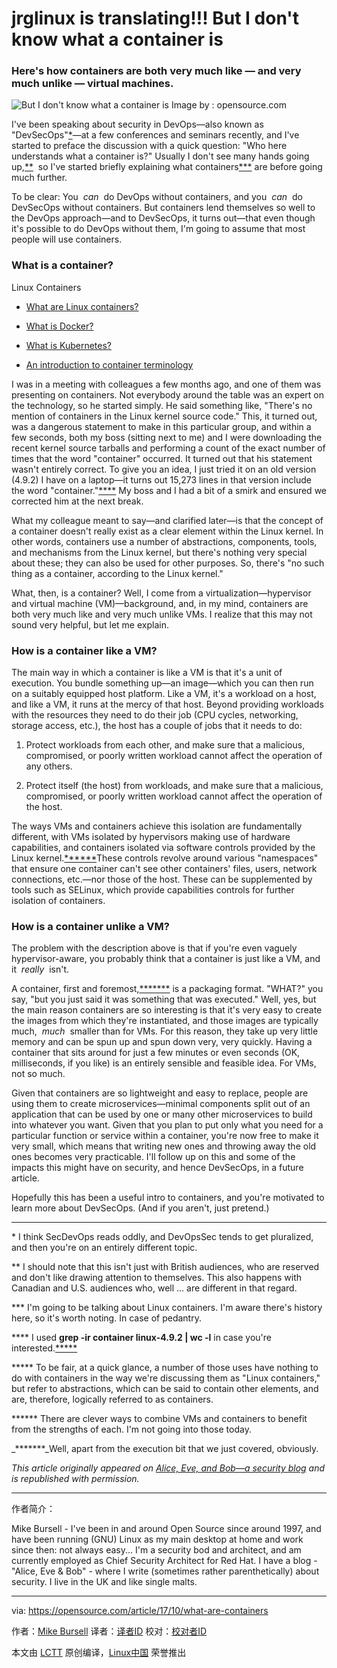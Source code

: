 jrglinux is translating!!!
But I don't know what a container is
============================================================

### Here's how containers are both very much like — and very much unlike — virtual machines.


![But I don't know what a container is](https://opensource.com/sites/default/files/styles/image-full-size/public/lead-images/container-ship.png?itok=pqZYgQ7K "But I don't know what a container is")
Image by : opensource.com

I've been speaking about security in DevOps—also known as "DevSecOps"[*][9]—at a few conferences and seminars recently, and I've started to preface the discussion with a quick question: "Who here understands what a container is?" Usually I don't see many hands going up,[**][10]  so I've started briefly explaining what containers[***][11] are before going much further.

To be clear: You  _can_  do DevOps without containers, and you  _can_  do DevSecOps without containers. But containers lend themselves so well to the DevOps approach—and to DevSecOps, it turns out—that even though it's possible to do DevOps without them, I'm going to assume that most people will use containers.

### What is a container?

Linux Containers

*   [What are Linux containers?][1]

*   [What is Docker?][2]

*   [What is Kubernetes?][3]

*   [An introduction to container terminology][4]

I was in a meeting with colleagues a few months ago, and one of them was presenting on containers. Not everybody around the table was an expert on the technology, so he started simply. He said something like, "There's no mention of containers in the Linux kernel source code." This, it turned out, was a dangerous statement to make in this particular group, and within a few seconds, both my boss (sitting next to me) and I were downloading the recent kernel source tarballs and performing a count of the exact number of times that the word "container" occurred. It turned out that his statement wasn't entirely correct. To give you an idea, I just tried it on an old version (4.9.2) I have on a laptop—it turns out 15,273 lines in that version include the word "container."[****][16] My boss and I had a bit of a smirk and ensured we corrected him at the next break.

What my colleague meant to say—and clarified later—is that the concept of a container doesn't really exist as a clear element within the Linux kernel. In other words, containers use a number of abstractions, components, tools, and mechanisms from the Linux kernel, but there's nothing very special about these; they can also be used for other purposes. So, there's "no such thing as a container, according to the Linux kernel."

What, then, is a container? Well, I come from a virtualization—hypervisor and virtual machine (VM)—background, and, in my mind, containers are both very much like and very much unlike VMs. I realize that this may not sound very helpful, but let me explain.

### How is a container like a VM?

The main way in which a container is like a VM is that it's a unit of execution. You bundle something up—an image—which you can then run on a suitably equipped host platform. Like a VM, it's a workload on a host, and like a VM, it runs at the mercy of that host. Beyond providing workloads with the resources they need to do their job (CPU cycles, networking, storage access, etc.), the host has a couple of jobs that it needs to do:

1.  Protect workloads from each other, and make sure that a malicious, compromised, or poorly written workload cannot affect the operation of any others.

2.  Protect itself (the host) from workloads, and make sure that a malicious, compromised, or poorly written workload cannot affect the operation of the host.

The ways VMs and containers achieve this isolation are fundamentally different, with VMs isolated by hypervisors making use of hardware capabilities, and containers isolated via software controls provided by the Linux kernel.[******][12]These controls revolve around various "namespaces" that ensure one container can't see other containers' files, users, network connections, etc.—nor those of the host. These can be supplemented by tools such as SELinux, which provide capabilities controls for further isolation of containers.

### How is a container unlike a VM?

The problem with the description above is that if you're even vaguely hypervisor-aware, you probably think that a container is just like a VM, and it  _really_  isn't.

A container, first and foremost,[*******][6] is a packaging format. "WHAT?" you say, "but you just said it was something that was executed." Well, yes, but the main reason containers are so interesting is that it's very easy to create the images from which they're instantiated, and those images are typically much,  _much_  smaller than for VMs. For this reason, they take up very little memory and can be spun up and spun down very, very quickly. Having a container that sits around for just a few minutes or even seconds (OK, milliseconds, if you like) is an entirely sensible and feasible idea. For VMs, not so much.

Given that containers are so lightweight and easy to replace, people are using them to create microservices—minimal components split out of an application that can be used by one or many other microservices to build into whatever you want. Given that you plan to put only what you need for a particular function or service within a container, you're now free to make it very small, which means that writing new ones and throwing away the old ones becomes very practicable. I'll follow up on this and some of the impacts this might have on security, and hence DevSecOps, in a future article.

Hopefully this has been a useful intro to containers, and you're motivated to learn more about DevSecOps. (And if you aren't, just pretend.)

* * *

* I think SecDevOps reads oddly, and DevOpsSec tends to get pluralized, and then you're on an entirely different topic.

** I should note that this isn't just with British audiences, who are reserved and don't like drawing attention to themselves. This also happens with Canadian and U.S. audiences who, well … are different in that regard.

*** I'm going to be talking about Linux containers. I'm aware there's history here, so it's worth noting. In case of pedantry.

**** I used **grep -ir container linux-4.9.2 | wc -l** in case you're interested.[*****][13]

***** To be fair, at a quick glance, a number of those uses have nothing to do with containers in the way we're discussing them as "Linux containers," but refer to abstractions, which can be said to contain other elements, and are, therefore, logically referred to as containers.

****** There are clever ways to combine VMs and containers to benefit from the strengths of each. I'm not going into those today.

 _*******_Well, apart from the execution bit that we just covered, obviously.

 _This article originally appeared on [Alice, Eve, and Bob—a security blog][7] and is republished with permission._

--------------------------------------------------------------------------------

作者简介：

Mike Bursell - I've been in and around Open Source since around 1997, and have been running (GNU) Linux as my main desktop at home and work since then: not always easy...  I'm a security bod and architect, and am currently employed as Chief Security Architect for Red Hat.  I have a blog - "Alice, Eve & Bob" - where I write (sometimes rather parenthetically) about security.  I live in the UK and like single malts.

--------------------------------------------------------------------------------

via: https://opensource.com/article/17/10/what-are-containers

作者：[Mike Bursell][a]
译者：[译者ID](https://github.com/译者ID)
校对：[校对者ID](https://github.com/校对者ID)

本文由 [LCTT](https://github.com/LCTT/TranslateProject) 原创编译，[Linux中国](https://linux.cn/) 荣誉推出

[a]:https://opensource.com/users/mikecamel
[1]:https://opensource.com/resources/what-are-linux-containers?utm_campaign=containers&intcmp=70160000000h1s6AAA
[2]:https://opensource.com/resources/what-docker?utm_campaign=containers&intcmp=70160000000h1s6AAA
[3]:https://opensource.com/resources/what-is-kubernetes?utm_campaign=containers&intcmp=70160000000h1s6AAA
[4]:https://developers.redhat.com/blog/2016/01/13/a-practical-introduction-to-docker-container-terminology/?utm_campaign=containers&intcmp=70160000000h1s6AAA
[5]:https://opensource.com/article/17/10/what-are-containers?rate=sPHuhiD4Z3D3vJ6ZqDT-wGp8wQjcQDv-iHf2OBG_oGQ
[6]:https://opensource.com/article/17/10/what-are-containers#*******
[7]:https://aliceevebob.wordpress.com/2017/07/04/but-i-dont-know-what-a-container-is/
[8]:https://opensource.com/user/105961/feed
[9]:https://opensource.com/article/17/10/what-are-containers#*
[10]:https://opensource.com/article/17/10/what-are-containers#**
[11]:https://opensource.com/article/17/10/what-are-containers#***
[12]:https://opensource.com/article/17/10/what-are-containers#******
[13]:https://opensource.com/article/17/10/what-are-containers#*****
[14]:https://opensource.com/users/mikecamel
[15]:https://opensource.com/users/mikecamel
[16]:https://opensource.com/article/17/10/what-are-containers#****
